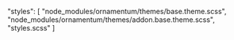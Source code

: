 "styles": [
  "node_modules/ornamentum/themes/base.theme.scss",
  "node_modules/ornamentum/themes/addon.base.theme.scss",
  "styles.scss"
]
